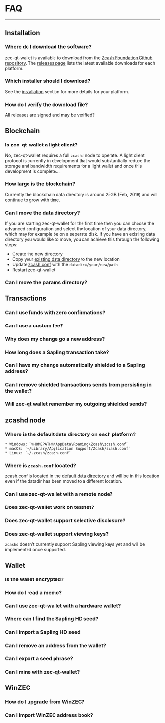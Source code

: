 # FAQ
---

## Installation

### Where do I download the software?

zec-qt-wallet is available to download from the [Zcash Foundation Github repository](https://github.com/ZcashFoundation/zec-qt-wallet). The [releases page](https://github.com/ZcashFoundation/zec-qt-wallet/releases) lists the latest available downloads for each platform.

### Which installer should I download?

See the [installation](/installation/#download-and-install) section for more details for your platform.

### How do I verify the download file?

All releases are signed and may be verified?

## Blockchain

### Is zec-qt-wallet a light client?

No, zec-qt-wallet requires a full `zcashd` node to operate. A light client protocol is currently in development that would substantially reduce the storage and bandwidth requirements for a light wallet and once this development is complete...

### How large is the blockchain?

Currently the blockchain data directory is around 25GB (Feb, 2019) and will continue to grow with time.

### Can I move the data directory?

If you are starting zec-qt-wallet for the first time then you can choose the advanced configuration and select the location of your data directory, which may for example be on a seperate disk. If you have an existing data directory you would like to move, you can achieve this through the following steps:

* Create the new directory
* Copy your [existing data directory](#) to the new location
* Update [zcash.conf](#) with the `datadir=/your/new/path`
* Restart zec-qt-wallet

### Can I move the params directory?

## Transactions

### Can I use funds with zero confirmations?

### Can I use a custom fee?

### Why does my change go a new address?

### How long does a Sapling transaction take?

### Can I have my change automatically shielded to a Sapling address?

### Can I remove shielded transactions sends from persisting in the wallet?

### Will zec-qt wallet remember my outgoing shielded sends?

## zcashd node

### Where is the default data directory on each platform?

```
* Windows: `%HOMEPATH%\AppData\Roaming\Zcash\zcash.conf`
* macOS: `~/Library/Application Support/Zcash/zcash.conf`
* Linux: `~/.zcash/zcash.conf`
```

### Where is `zcash.conf` located?

zcash.conf is located in the [default data directory](#) and will be in this location even if the datadir has been moved to a different location.

### Can I use zec-qt-wallet with a remote node?

### Does zec-qt-wallet work on testnet?

### Does zec-qt-wallet support selective disclosure?

### Does zec-qt-wallet support viewing keys?

`zcashd` doesn’t currently support Sapling viewing keys yet and will be implemented once supported.

## Wallet

### Is the wallet encrypted?

### How do I read a memo?

### Can I use zec-qt-wallet with a hardware wallet?

### Where can I find the Sapling HD seed?

### Can I import a Sapling HD seed

### Can I remove an address from the wallet?

### Can I export a seed phrase?

### Can I mine with zec-qt-wallet?

## WinZEC

### How do I upgrade from WinZEC?

### Can I import WinZEC address book?